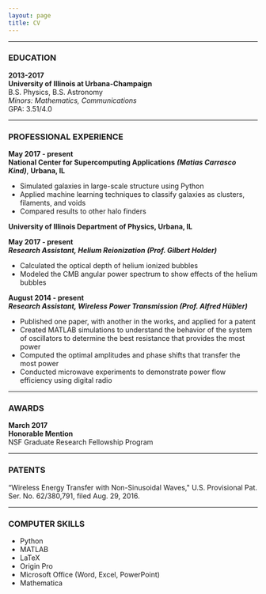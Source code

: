 ```yaml
---
layout: page
title: CV
---
```



***
### EDUCATION
**2013-2017**  
**University of Illinois at Urbana-Champaign**  
B.S. Physics, B.S. Astronomy  
*Minors: Mathematics, Communications*  
GPA: 3.51/4.0  

***
### PROFESSIONAL EXPERIENCE  
**May 2017 - present**  
**National Center for Supercomputing Applications** ***(Matias Carrasco Kind)***, **Urbana, IL**  
- Simulated galaxies in large-scale structure using Python  
- Applied machine learning techniques to classify galaxies as clusters, filaments, and voids  
- Compared results to other halo finders  
  
**University of Illinois Department of Physics, Urbana, IL** 
  
**May 2017 - present**  
***Research Assistant, Helium Reionization (Prof. Gilbert Holder)***  
- Calculated the optical depth of helium ionized bubbles  
- Modeled the CMB angular power spectrum to show effects of the helium bubbles  
  
**August 2014 - present**  
***Research Assistant, Wireless Power Transmission (Prof. Alfred Hübler)***  
- Published one paper, with another in the works, and applied for a patent  
- Created MATLAB simulations to understand the behavior of the system of oscillators to determine the best resistance that provides the most power  
- Computed the optimal amplitudes and phase shifts that transfer the most power  
- Conducted microwave experiments to demonstrate power flow efficiency using digital radio  

***
### AWARDS  
**March 2017**  
**Honorable Mention**  
NSF Graduate Research Fellowship Program

***
### PATENTS  
“Wireless Energy Transfer with Non-Sinusoidal Waves," U.S. Provisional Pat. Ser. No. 62/380,791, filed Aug. 29, 2016.

***
### COMPUTER SKILLS
- Python
- MATLAB
- LaTeX
- Origin Pro
- Microsoft Office (Word, Excel, PowerPoint)
- Mathematica

